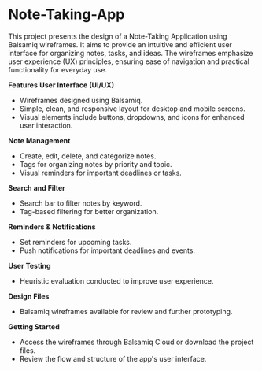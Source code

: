 # Note-Taking-App

This project presents the design of a Note-Taking Application using Balsamiq wireframes. It aims to provide an intuitive and efficient user interface for organizing notes, tasks, and ideas. The wireframes emphasize user experience (UX) principles, ensuring ease of navigation and practical functionality for everyday use.

**Features**
**User Interface (UI/UX)**
-  Wireframes designed using Balsamiq.
-  Simple, clean, and responsive layout for desktop and mobile screens.
- Visual elements include buttons, dropdowns, and icons for enhanced user interaction.

**Note Management**
-  Create, edit, delete, and categorize notes.
-  Tags for organizing notes by priority and topic.
-  Visual reminders for important deadlines or tasks.

**Search and Filter**
-  Search bar to filter notes by keyword.
-  Tag-based filtering for better organization.

**Reminders & Notifications**
-  Set reminders for upcoming tasks.
-  Push notifications for important deadlines and events. 

**User Testing**
-  Heuristic evaluation conducted to improve user experience.

**Design Files**
-  Balsamiq wireframes available for review and further prototyping.

**Getting Started**
-  Access the wireframes through Balsamiq Cloud or download the project files.
-  Review the flow and structure of the app's user interface.
